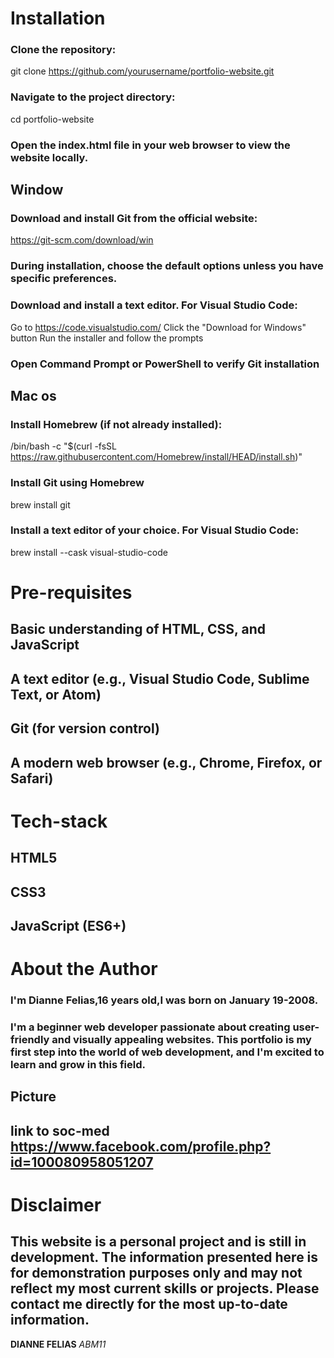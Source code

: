 # Installation
### Clone the repository:
git clone https://github.com/yourusername/portfolio-website.git
### Navigate to the project directory:
cd portfolio-website
### Open the index.html file in your web browser to view the website locally.

## Window 
### Download and install Git from the official website:
https://git-scm.com/download/win
### During installation, choose the default options unless you have specific preferences.
### Download and install a text editor. For Visual Studio Code:

Go to https://code.visualstudio.com/
Click the "Download for Windows" button
Run the installer and follow the prompts

### Open Command Prompt or PowerShell to verify Git installation

## Mac os
### Install Homebrew (if not already installed):
 /bin/bash -c "$(curl -fsSL https://raw.githubusercontent.com/Homebrew/install/HEAD/install.sh)"
### Install Git using Homebrew
brew install git
### Install a text editor of your choice. For Visual Studio Code:
brew install --cask visual-studio-code

# Pre-requisites
## Basic understanding of HTML, CSS, and JavaScript
## A text editor (e.g., Visual Studio Code, Sublime Text, or Atom)
## Git (for version control)
## A modern web browser (e.g., Chrome, Firefox, or Safari)

# Tech-stack
## HTML5
## CSS3
## JavaScript (ES6+)

# About the Author
### I'm Dianne Felias,16 years old,I was born on January 19-2008.
### I'm a beginner web developer passionate about creating user-friendly and visually appealing websites. This portfolio is my first step into the world of web development,  and I'm excited to learn and grow in this field.

## Picture
## link to soc-med https://www.facebook.com/profile.php?id=100080958051207

# Disclaimer
## This website is a personal project and is still in development. The information presented here is for demonstration purposes only and may not reflect my most current skills or projects. Please contact me directly for the most up-to-date information.
**DIANNE FELIAS**
_ABM11_
